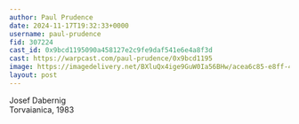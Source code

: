 ```yaml
---
author: Paul Prudence
date: 2024-11-17T19:32:33+0000
username: paul-prudence
fid: 307224
cast_id: 0x9bcd1195090a458127e2c9fe9daf541e6e4a8f3d
cast: https://warpcast.com/paul-prudence/0x9bcd1195
image: https://imagedelivery.net/BXluQx4ige9GuW0Ia56BHw/acea6c85-e8ff-4788-636c-fe7d87486200/original
layout: post
---
```

Josef Dabernig  
Torvaianica, 1983  

<img src='https://imagedelivery.net/BXluQx4ige9GuW0Ia56BHw/acea6c85-e8ff-4788-636c-fe7d87486200/original' alt='' referrerpolicy='no-referrer'/>
